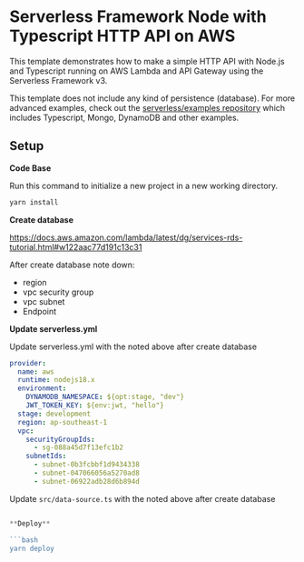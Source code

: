<!--
title: 'AWS Simple HTTP Endpoint example in NodeJS with Typescript'
description: 'This template demonstrates how to make a simple HTTP API with Node.js and Typescript running on AWS Lambda and API Gateway using the Serverless Framework v3.'
layout: Doc
framework: v3
platform: AWS
language: nodeJS
authorLink: 'https://github.com/serverless'
authorName: 'Serverless, inc.'
authorAvatar: 'https://avatars1.githubusercontent.com/u/13742415?s=200&v=4'
-->

# Serverless Framework Node with Typescript HTTP API on AWS

This template demonstrates how to make a simple HTTP API with Node.js and Typescript running on AWS Lambda and API Gateway using the Serverless Framework v3.

This template does not include any kind of persistence (database). For more advanced examples, check out the [serverless/examples repository](https://github.com/serverless/examples) which includes Typescript, Mongo, DynamoDB and other examples.

## Setup

**Code Base**

Run this command to initialize a new project in a new working directory.

```bash
yarn install
```

**Create database**

https://docs.aws.amazon.com/lambda/latest/dg/services-rds-tutorial.html#w122aac77d191c13c31

After create database note down:

- region
- vpc security group
- vpc subnet
- Endpoint

**Update serverless.yml**

Update serverless.yml with the noted above after create database

```yml
provider:
  name: aws
  runtime: nodejs18.x
  environment:
    DYNAMODB_NAMESPACE: ${opt:stage, "dev"}
    JWT_TOKEN_KEY: ${env:jwt, "hello"}
  stage: development
  region: ap-southeast-1
  vpc:
    securityGroupIds:
      - sg-088a45d7f13efc1b2
    subnetIds:
      - subnet-0b3fcbbf1d9434338
      - subnet-047066056a5270ad8
      - subnet-06922adb28d6b894d
```

Update `src/data-source.ts` with the noted above after create database

```ts

**Deploy**

```bash
yarn deploy
```
